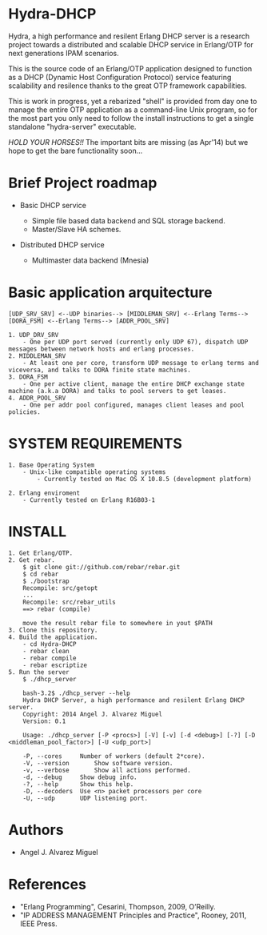 Hydra-DHCP
==========

Hydra, a high performance and resilent Erlang DHCP server is a research project towards a distributed and scalable 
DHCP service in Erlang/OTP for next generations IPAM scenarios.

This is the source code of an Erlang/OTP application designed to function as a DHCP (Dynamic Host Configuration Protocol)
service featuring scalability and resilence thanks to the great OTP framework capabilities.

This is work in progress, yet a rebarized "shell" is provided from day one to manage the entire OTP application as a command-line
Unix program, so for the most part you only need to follow the install instructions to get a single standalone "hydra-server" executable.

*HOLD YOUR HORSES!!*  The important bits are missing (as Apr'14) but we hope to get the bare functionality soon...


Brief Project roadmap
======================

- Basic DHCP service
	- Simple file based data backend and SQL storage backend.
	- Master/Slave HA schemes.

- Distributed DHCP service
	- Multimaster data backend (Mnesia)


Basic application arquitecture
==============================

	[UDP_SRV_SRV] <--UDP binaries--> [MIDDLEMAN_SRV] <--Erlang Terms--> [DORA_FSM] <--Erlang Terms--> [ADDR_POOL_SRV]

	1. UDP_DRV_SRV
		- One per UDP port served (currently only UDP 67), dispatch UDP messages between network hosts and erlang processes.
	2. MIDDLEMAN_SRV
		- At least one per core, transform UDP message to erlang terms and viceversa, and talks to DORA finite state machines.  
	3. DORA_FSM
		- One per active client, manage the entire DHCP exchange state machine (a.k.a DORA) and talks to pool servers to get leases.
	4. ADDR_POOL_SRV
		- One per addr pool configured, manages client leases and pool policies.

SYSTEM REQUIREMENTS
===================

	1. Base Operating System
		- Unix-like compatible operating systems
			- Currently tested on Mac OS X 10.8.5 (development platform)

	2. Erlang enviroment
		- Currently tested on Erlang R16B03-1


INSTALL
=======

	1. Get Erlang/OTP.
	2. Get rebar.
		$ git clone git://github.com/rebar/rebar.git
		$ cd rebar
		$ ./bootstrap
		Recompile: src/getopt
		...
		Recompile: src/rebar_utils
		==> rebar (compile)

		move the result rebar file to somewhere in yout $PATH
	3. Clone this repository.
	4. Build the application.
		- cd Hydra-DHCP
		- rebar clean
		- rebar compile
		- rebar escriptize
	5. Run the server
		$ ./dhcp_server

		bash-3.2$ ./dhcp_server --help
		Hydra DHCP Server, a high performance and resilent Erlang DHCP server.
		Copyright: 2014 Angel J. Alvarez Miguel
		Version: 0.1

		Usage: ./dhcp_server [-P <procs>] [-V] [-v] [-d <debug>] [-?] [-D <middleman_pool_factor>] [-U <udp_port>]

  		-P, --cores		Number of workers (default 2*core).
  		-V, --version		Show software version.
  		-v, --verbose		Show all actions performed.
  		-d, --debug		Show debug info.
  		-?, --help		Show this help.
  		-D, --decoders	Use <n> packet processors per core
  		-U, --udp		UDP listening port.



Authors
=======

- Angel J. Alvarez Miguel <angeljalvarezmiguel at gmail dot com>



References
==========

- "Erlang Programming", Cesarini, Thompson, 2009, O’Reilly. 
- "IP ADDRESS MANAGEMENT Principles and Practice", Rooney, 2011, IEEE Press.
